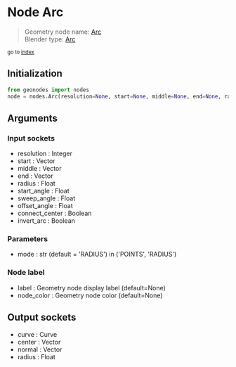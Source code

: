 
# Node Arc

> Geometry node name: [Arc](https://docs.blender.org/manual/en/latest/modeling/geometry_nodes/curve_primitives/arc.html)<br>
  Blender type: [Arc](https://docs.blender.org/api/current/bpy.types.GeometryNodeCurveArc.html)
  
<sub>go to [index](index.md)</sub>

## Initialization

```python
from geonodes import nodes
node = nodes.Arc(resolution=None, start=None, middle=None, end=None, radius=None, start_angle=None, sweep_angle=None, offset_angle=None, connect_center=None, invert_arc=None, mode='RADIUS', label=None, node_color=None)
```



## Arguments


### Input sockets

- resolution : Integer
- start : Vector
- middle : Vector
- end : Vector
- radius : Float
- start_angle : Float
- sweep_angle : Float
- offset_angle : Float
- connect_center : Boolean
- invert_arc : Boolean

### Parameters

- mode : str (default = 'RADIUS') in ('POINTS', 'RADIUS')

### Node label

- label : Geometry node display label (default=None)
- node_color : Geometry node color (default=None)

## Output sockets

- curve : Curve
- center : Vector
- normal : Vector
- radius : Float
